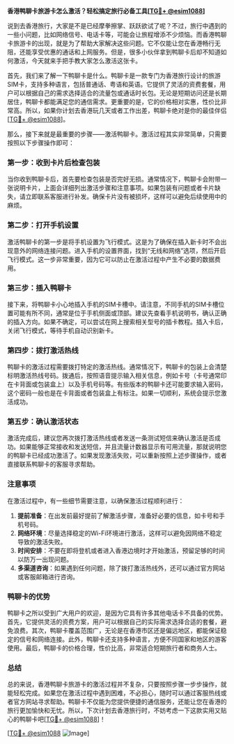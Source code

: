 **香港鸭聊卡旅游卡怎么激活？轻松搞定旅行必备工具[[TG💪+ @esim1088](https://t.me/s/esim1088)]**

说到去香港旅行，大家是不是已经摩拳擦掌、跃跃欲试了呢？不过，旅行中遇到的一些小问题，比如网络信号、电话卡等，可能会让旅程增添不少烦恼。而香港鸭聊卡旅游卡的出现，就是为了帮助大家解决这些问题。它不仅能让您在香港畅行无阻，还能享受优惠的通话和上网服务。但是，很多小伙伴拿到鸭聊卡后却不知道如何激活，今天就来手把手教大家怎么激活这张卡。

首先，我们来了解一下鸭聊卡是什么。鸭聊卡是一款专门为香港旅行设计的旅游SIM卡，支持多种语言，包括普通话、粤语和英语。它提供了灵活的资费套餐，用户可以根据自己的需求选择适合的流量包或通话时长包。无论是短期访问还是长期居住，鸭聊卡都能满足您的通信需求。更重要的是，它的价格相对实惠，性价比非常高。所以，如果你计划去香港玩几天或者工作出差，鸭聊卡绝对是你的最佳伴侣[[TG💪+ @esim1088](https://t.me/s/esim1088)]。

那么，接下来就是最重要的步骤——激活鸭聊卡。激活过程其实非常简单，只需要按照以下步骤操作即可：

### 第一步：收到卡片后检查包装

当你收到鸭聊卡后，首先要检查包装是否完好无损。通常情况下，鸭聊卡会附带一张说明卡片，上面会详细列出激活步骤和注意事项。如果包装有问题或者卡片缺失，请立即联系客服进行补发。确保卡片没有被损坏，这样可以避免后续使用中的麻烦。

### 第二步：打开手机设置

激活鸭聊卡的第一步是将手机设置为飞行模式。这是为了确保在插入新卡时不会出现意外的网络连接问题。进入手机的设置界面，找到“无线和网络”选项，然后开启飞行模式。这一步非常重要，因为它可以防止在激活过程中产生不必要的数据费用。

### 第三步：插入鸭聊卡

接下来，将鸭聊卡小心地插入手机的SIM卡槽中。请注意，不同手机的SIM卡槽位置可能有所不同，通常是位于手机侧面或顶部。建议先查看手机说明书，确认正确的插入方向。如果不确定，可以尝试在网上搜索相关型号的插卡教程。插入卡后，关闭飞行模式，等待手机自动识别新卡。

### 第四步：拨打激活热线

鸭聊卡的激活过程需要拨打特定的激活热线。通常情况下，鸭聊卡的包装上会清楚标明激活热线号码。拨通后，按照语音提示输入相关信息，例如卡号（卡号通常印在卡背面或包装盒上）以及手机号码等。有些版本的鸭聊卡还可能要求输入密码，这个密码一般也是在卡背面或者包装盒上有标注。如果一切顺利，系统会提示您激活成功。

### 第五步：确认激活状态

激活完成后，建议您再次拨打激活热线或者发送一条测试短信来确认激活是否成功。如果能够正常接收和发送短信，并且流量计数器显示有可用流量，那就说明您的鸭聊卡已经成功激活了。如果发现激活失败，可以重新按照上述步骤操作，或者直接联系鸭聊卡的客服寻求帮助。

### 注意事项

在激活过程中，有一些细节需要注意，以确保激活过程顺利进行：

1. **提前准备**：在出发前最好提前了解激活步骤，准备好必要的信息，如卡号和手机号码。
2. **网络环境**：尽量选择稳定的Wi-Fi环境进行激活，这样可以避免因网络不稳定导致的激活失败。
3. **时间安排**：不要在即将登机或者进入香港边境时才开始激活，预留足够的时间以防万一出现问题。
4. **多渠道咨询**：如果遇到任何问题，除了拨打激活热线外，还可以通过官方网站或客服邮箱进行咨询。

### 鸭聊卡的优势

鸭聊卡之所以受到广大用户的欢迎，是因为它具有许多其他电话卡不具备的优势。首先，它提供灵活的资费方案，用户可以根据自己的实际需求选择合适的套餐，避免浪费。其次，鸭聊卡覆盖范围广，无论是在香港市区还是偏远地区，都能保证稳定的信号和网络连接。此外，鸭聊卡还支持多种语言，方便不同国家和地区的游客使用。最后，鸭聊卡的价格合理，性价比高，非常适合短期旅行者和商务人士。

### 总结

总的来说，香港鸭聊卡旅游卡的激活过程并不复杂，只要按照步骤一步步操作，就能轻松完成。如果您在激活过程中遇到困难，不必担心，随时可以通过客服热线或者官方网站寻求帮助。鸭聊卡不仅能为您提供便捷的通信服务，还能让您在香港的旅行更加愉快和无忧。所以，下次计划去香港旅行时，不妨考虑一下这款实用又贴心的鸭聊卡吧[[TG💪+ @esim1088](https://t.me/s/esim1088)]！

[[TG💪+ @esim1088](https://t.me/s/esim1088) ![Image](https://i.postimg.cc/4NQfJmqS/Snipaste-2025-05-13-00-14-12.png)]